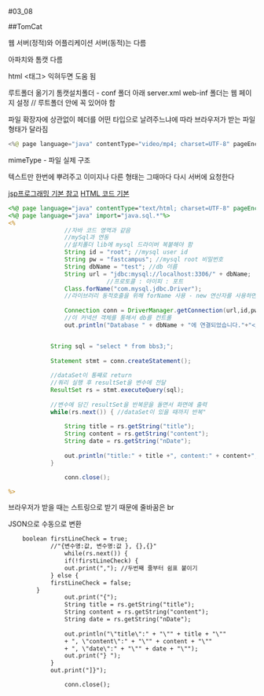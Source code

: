 #03_08

##TomCat

웹 서버(정적)와 어플리케이션 서버(동적)는 다름

아파치와 톰캣 다름

html <태그> 익혀두면 도움 됨

루트폴더 옮기기 톰캣설치폴더 - conf 폴더 아래 server.xml 
web-inf 폴더는 웹 페이지 설정 // 루트폴더 안에 꼭 있어야 함

파일 확장자에 상관없이 헤더를 어떤 타입으로 날려주느냐에 따라 브라우저가 받는 파일 형태가 달라짐

```java
<%@ page language="java" contentType="video/mp4; charset=UTF-8" pageEncoding="UTF-8"%>
```

mimeType - 파일 실제 구조 

텍스트만 한번에 뿌려주고 이미지나 다른 형태는 그때마다 다시 서버에 요청한다


 
[jsp프로그래밍 기본 참고](http://withcoding.com/41)
[HTML 코드 기본](http://html5tutorial.github.io/docs/HTML_boilerplate.html)


```jsp
<%@ page language="java" contentType="text/html; charset=UTF-8" pageEncoding="UTF-8"%>
<%@ page language="java" import="java.sql.*"%>
<%				
				//자바 코드 영역과 같음 
				//mySql과 연동 
				//설치폴더 lib에 mysql 드라이버 복붙해야 함  
				String id = "root"; //mysql user id
				String pw = "fastcampus"; //mysql root 비밀번호
				String dbName = "test"; //db 이름 
				String url = "jdbc:mysql://localhost:3306/" + dbName;
							//프로토콜 : 아이피 : 포트 
				Class.forName("com.mysql.jdbc.Driver"); 
				//라이브러리 동적호출을 위해 forName 사용 - new 연산자를 사용하면 라이브러리까지 컴파일 됨 
				
				Connection conn = DriverManager.getConnection(url,id,pw);
				//이 커넥션 객체를 통해서 db를 컨트롤
				out.println("Database " + dbName + "에 연결되었습니다."+"</br>");


			String sql = "select * from bbs3;";
		
			Statement stmt = conn.createStatement();
			
			//dataSet이 통째로 return
			//쿼리 실행 후 resultSet을 변수에 전달
			ResultSet rs = stmt.executeQuery(sql);
			
			//변수에 담긴 resultSet을 반복문을 돌면서 화면에 출력
			while(rs.next()) { //dataSet이 있을 때까지 반복"
				
				String title = rs.getString("title");
				String content = rs.getString("content");
				String date = rs.getString("nDate");
				
				out.println("title:" + title +", content:" + content+", date: " + date + "</br>");
			}

				conn.close();

%>
```

브라우저가 받을 때는 스트링으로 받기 때문에 줄바꿈은 br 


JSON으로 수동으로 변환

```jsp
	boolean firstLineCheck = true;
   			//"{변수명:값, 변수명:값 }, {},{}"
				while(rs.next()) { 
				if(!firstLineCheck) {
				out.print(","); //두번째 줄부터 쉼표 붙이기 
			} else {
			firstLineCheck = false;
		}
				out.print("{");
				String title = rs.getString("title");
				String content = rs.getString("content");
				String date = rs.getString("nDate");
				
				out.println("\"title\":" + "\"" + title + "\"" 
				+ ", \"content\":" + "\"" + content + "\"" 
				+ ", \"date\":" + "\"" + date + "\"");
				out.print("} ");
			}
			out.print("]}");

				conn.close();
```

